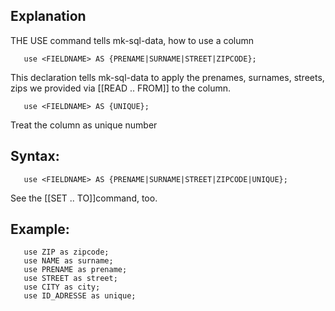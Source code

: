 ## Explanation

THE USE command tells mk-sql-data, how to use a column

```
   use <FIELDNAME> AS {PRENAME|SURNAME|STREET|ZIPCODE};
```

This declaration tells mk-sql-data to apply the prenames, surnames, streets, zips we provided via [[READ .. FROM]] to the column.

```
   use <FIELDNAME> AS {UNIQUE};
```

Treat the column as unique number

## Syntax:

```
   use <FIELDNAME> AS {PRENAME|SURNAME|STREET|ZIPCODE|UNIQUE};
```

See the [[SET .. TO]]command, too.

## Example:

```
   use ZIP as zipcode;
   use NAME as surname;
   use PRENAME as prename;
   use STREET as street;
   use CITY as city;
   use ID_ADRESSE as unique;
```

